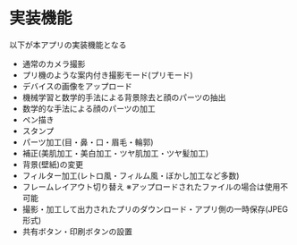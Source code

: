 # 実装機能

以下が本アプリの実装機能となる

- 通常のカメラ撮影
- プリ機のような案内付き撮影モード(プリモード)
- デバイスの画像をアップロード
- 機械学習と数学的手法による背景除去と顔のパーツの抽出
- 数学的な手法による顔のパーツの加工
- ペン描き
- スタンプ
- パーツ加工(目・鼻・口・眉毛・輪郭)
- 補正(美肌加工・美白加工・ツヤ肌加工・ツヤ髪加工)
- 背景(壁紙)の変更
- フィルター加工(レトロ風・フィルム風・ぼかし加工など多数)
- フレームレイアウト切り替え ※アップロードされたファイルの場合は使用不可能
- 撮影・加工して出力されたプリのダウンロード・アプリ側の一時保存(JPEG形式)
- 共有ボタン・印刷ボタンの設置

